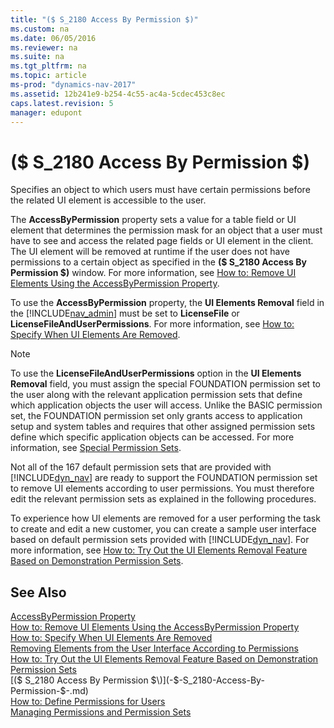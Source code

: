 ```yaml
---
title: "($ S_2180 Access By Permission $)"
ms.custom: na
ms.date: 06/05/2016
ms.reviewer: na
ms.suite: na
ms.tgt_pltfrm: na
ms.topic: article
ms-prod: "dynamics-nav-2017"
ms.assetid: 12b241e9-b254-4c55-ac4a-5cdec453c8ec
caps.latest.revision: 5
manager: edupont
---
```

# ($ S_2180 Access By Permission $)
Specifies an object to which users must have certain permissions before the related UI element is accessible to the user.  

 The **AccessByPermission** property sets a value for a table field or UI element that determines the permission mask for an object that a user must have to see and access the related page fields or UI element in the client. The UI element will be removed at runtime if the user does not have permissions to a certain object as specified in the **\($ S\_2180 Access By Permission $\)** window. For more information, see [How to: Remove UI Elements Using the AccessByPermission Property](../How%20to:%20Remove%20UI%20Elements%20Using%20the%20AccessByPermission%20Property.md).  

 To use the **AccessByPermission** property, the **UI Elements Removal** field in the [!INCLUDE[nav_admin](../includes/nav_admin_md.md)] must be set to **LicenseFile** or **LicenseFileAndUserPermissions**. For more information, see [How to: Specify When UI Elements Are Removed](../How%20to:%20Specify%20When%20UI%20Elements%20Are%20Removed.md).  

> [!NOTE]  
>  To use the **LicenseFileAndUserPermissions** option in the **UI Elements Removal** field, you must assign the special FOUNDATION permission set to the user along with the relevant application permission sets that define which application objects the user will access. Unlike the BASIC permission set, the FOUNDATION permission set only grants access to application setup and system tables and requires that other assigned permission sets define which specific application objects can be accessed. For more information, see [Special Permission Sets](Special-Permission-Sets.md).  
>   
>  Not all of the 167 default permission sets that are provided with [!INCLUDE[dyn_nav](../includes/dyn_nav_md.md)] are ready to support the FOUNDATION permission set to remove UI elements according to user permissions. You must therefore edit the relevant permission sets as explained in the following procedures.  
>   
>  To experience how UI elements are removed for a user performing the task to create and edit a new customer, you can create a sample user interface based on default permission sets provided with [!INCLUDE[dyn_nav](../includes/dyn_nav_md.md)]. For more information, see [How to: Try Out the UI Elements Removal Feature Based on Demonstration Permission Sets](../How%20to:%20Try%20Out%20the%20UI%20Elements%20Removal%20Feature%20Based%20on%20Demonstration%20Permission%20Sets.md).  

## See Also  
 [AccessByPermission Property](../AccessByPermission-Property.md)   
 [How to: Remove UI Elements Using the AccessByPermission Property](../How%20to:%20Remove%20UI%20Elements%20Using%20the%20AccessByPermission%20Property.md)   
 [How to: Specify When UI Elements Are Removed](../How%20to:%20Specify%20When%20UI%20Elements%20Are%20Removed.md)   
 [Removing Elements from the User Interface According to Permissions](../Removing-Elements-from-the-User-Interface-According-to-Permissions.md)   
 [How to: Try Out the UI Elements Removal Feature Based on Demonstration Permission Sets](../How%20to:%20Try%20Out%20the%20UI%20Elements%20Removal%20Feature%20Based%20on%20Demonstration%20Permission%20Sets.md)   
 [\($ S\_2180 Access By Permission $\)](-$-S_2180-Access-By-Permission-$-.md)   
 [How to: Define Permissions for Users](../How%20to:%20Define%20Permissions%20for%20Users.md)   
 [Managing Permissions and Permission Sets](../Managing-Permissions-and-Permission-Sets.md)
